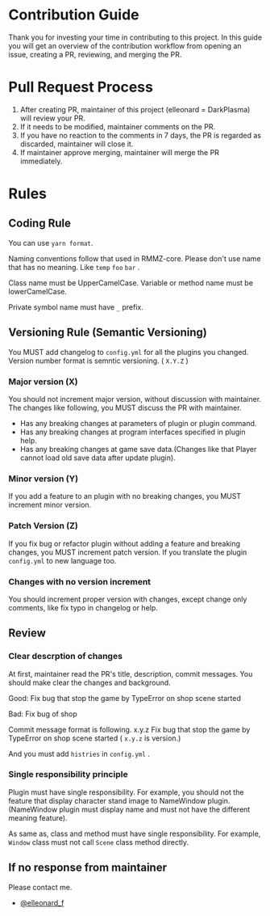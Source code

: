 # Contribution Guide

Thank you for investing your time in contributing to this project.
In this guide you will get an overview of the contribution workflow from opening an issue, creating a PR, reviewing, and merging the PR.

# Pull Request Process

1. After creating PR, maintainer of this project (elleonard = DarkPlasma) will review your PR.
2. If it needs to be modified, maintainer comments on the PR.
3. If you have no reaction to the comments in 7 days, the PR is regarded as discarded, maintainer will close it.
4. If maintainer approve merging, maintainer will merge the PR immediately.

# Rules

## Coding Rule

You can use `yarn format`.

Naming conventions follow that used in RMMZ-core.
Please don't use name that has no meaning. Like `temp` `foo` `bar` .

Class name must be UpperCamelCase.
Variable or method name must be lowerCamelCase.

Private symbol name must have `_` prefix.

## Versioning Rule (Semantic Versioning)

You MUST add changelog to `config.yml` for all the plugins you changed.
Version number format is semntic versioning. ( `X.Y.Z` )

### Major version (X)

You should not increment major version, without discussion with maintainer.
The changes like following, you MUST discuss the PR with maintainer.

- Has any breaking changes at parameters of plugin or plugin command.
- Has any breaking changes at program interfaces specified in plugin help.
- Has any breaking changes at game save data.(Changes like that Player cannot load old save data after update plugin).

### Minor version (Y)

If you add a feature to an plugin with no breaking changes, you MUST increment minor version.

### Patch Version (Z)

If you fix bug or refactor plugin without adding a feature and breaking changes, you MUST increment patch version.
If you translate the plugin `config.yml` to new language too.

### Changes with no version increment

You should increment proper version with changes, except change only comments, like fix typo in changelog or help.

## Review

### Clear descrption of changes

At first, maintainer read the PR's title, description, commit messages.
You should make clear the changes and background.

Good: Fix bug that stop the game by TypeError on shop scene started

Bad: Fix bug of shop

Commit message format is following.
x.y.z Fix bug that stop the game by TypeError on shop scene started
( `x.y.z` is version.)

And you must add `histries` in `config.yml` .

### Single responsibility principle

Plugin must have single responsibility.
For example, you should not the feature that display character stand image to NameWindow plugin.
(NameWindow plugin must display name and must not have the different meaning feature).

As same as, class and method must have single responsibility.
For example, `Window` class must not call `Scene` class method directly.

## If no response from maintainer

Please contact me.

- [@elleonard_f](https://twitter.com/elleonard_f)
